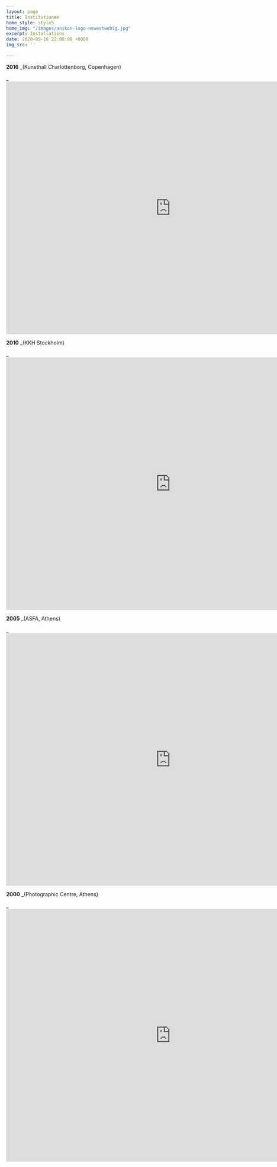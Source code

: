 ```yaml
---
layout: page
title: Institutionem
home_style: style5
home_img: "/images/anikon-logo-newestwebig.jpg"
excerpt: Installations
date: 2020-05-16 22:00:00 +0000
img_src: ''

---
```

**2016** _(Kunsthall Charlottenborg, Copenhagen)  
  
_<iframe src="https://player.vimeo.com/video/158936852" width="888" height="681" frameborder="0" allow="autoplay; fullscreen" allowfullscreen></iframe>

**2010** _(KKH Stockholm)  
  
_<iframe title="vimeo-player" src="https://player.vimeo.com/video/6283785" width="888" height="681" frameborder="0" allowfullscreen></iframe>

**2005** _(ASFA, Athens)  
  
_<iframe src="https://player.vimeo.com/video/3759031" width="888" height="681" frameborder="0" allow="autoplay; fullscreen" allowfullscreen></iframe>

**2000** _(Photographic Centre, Athens)  
  
_<iframe src="https://player.vimeo.com/video/3769640" width="888" height="681" frameborder="0" allow="autoplay; fullscreen" allowfullscreen></iframe>